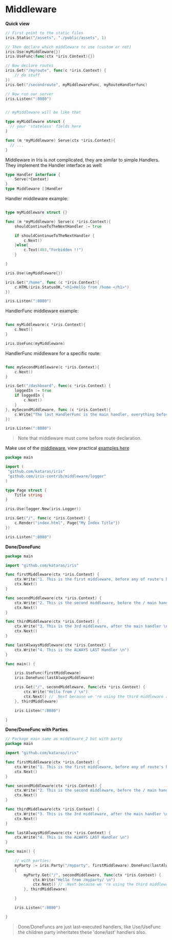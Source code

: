# Middleware

**Quick view**

```go
// First point to the static files
iris.Static("/assets", "./public/assets", 1)

// Then declare which middleware to use (custom or not)
iris.Use(myMiddleware{})
iris.UseFunc(func(ctx *iris.Context){})

// Now declare routes
iris.Get("/myroute", func(c *iris.Context) {
    // do stuff
})
iris.Get("/secondroute", myMiddlewareFunc, myRouteHandlerfunc)

// Now run our server
iris.Listen(":8080")


// myMiddleware will be like that

type myMiddleware struct {
  // your 'stateless' fields here
}

func (m *myMiddleware) Serve(ctx *iris.Context){
  // ...
}

```

Middleware in Iris is not complicated, they are similar to simple Handlers.
They implement the Handler interface as well:

```go
type Handler interface {
    Serve(*Context)
}
type Middleware []Handler
```

Handler middleware example:

```go

type myMiddleware struct {}

func (m *myMiddleware) Serve(c *iris.Context){
    shouldContinueToTheNextHandler := true

    if shouldContinueToTheNextHandler {
        c.Next()
    }else{
        c.Text(403,"Forbidden !!")
    }

}

iris.Use(&myMiddleware{})

iris.Get("/home", func (c *iris.Context){
    c.HTML(iris.StatusOK,"<h1>Hello from /home </h1>")
})

iris.Listen(":8080")
```

HandlerFunc middleware example:

```go

func myMiddleware(c *iris.Context){
    c.Next()
}

iris.UseFunc(myMiddleware)

```

HandlerFunc middleware for a specific route:

```go

func mySecondMiddleware(c *iris.Context){
    c.Next()
}

iris.Get("/dashboard", func(c *iris.Context) {
    loggedIn := true
    if loggedIn {
        c.Next()
    }
}, mySecondMiddleware, func (c *iris.Context){
    c.Write("The last HandlerFunc is the main handler, everything before that is middleware for this route /dashboard")
})

iris.Listen(":8080")

```

> Note that middleware must come before route declaration.

Make use of the [middleware](https://github.com/iris-contrib/middleware), view practical [examples here](https://github.com/iris-contrib/examples)

```go
package main

import (
 "github.com/kataras/iris"
 "github.com/iris-contrib/middleware/logger"
)

type Page struct {
    Title string
}

iris.Use(logger.New(iris.Logger))

iris.Get("/", func(c *iris.Context) {
    c.Render("index.html", Page{"My Index Title"})
})

iris.Listen(":8080")
```


**Done/DoneFunc**

```go
package main

import "github.com/kataras/iris"

func firstMiddleware(ctx *iris.Context) {
	ctx.Write("1. This is the first middleware, before any of route's handlers \n")
	ctx.Next()
}

func secondMiddleware(ctx *iris.Context) {
	ctx.Write("2. This is the second middleware, before the / main handler \n")
	ctx.Next()
}

func thirdMiddleware(ctx *iris.Context) {
	ctx.Write("3. This is the 3rd middleware, after the main handler \n")
	ctx.Next()
}

func lastAlwaysMiddleware(ctx *iris.Context) {
	ctx.Write("4. This is the ALWAYS LAST Handler \n")
}

func main() {

	iris.UseFunc(firstMiddleware)
	iris.DoneFunc(lastAlwaysMiddleware)

	iris.Get("/", secondMiddleware, func(ctx *iris.Context) {
		ctx.Write("Hello from / \n")
		ctx.Next() // .Next because we 're using the third middleware after that, and lastAlwaysMiddleware also
	}, thirdMiddleware)
	iris.Listen(":8080")

}


```

**Done/DoneFunc with Parties**

```go
// Package main same as middleware_2 but with party
package main

import "github.com/kataras/iris"

func firstMiddleware(ctx *iris.Context) {
	ctx.Write("1. This is the first middleware, before any of route's handlers \n")
	ctx.Next()
}

func secondMiddleware(ctx *iris.Context) {
	ctx.Write("2. This is the second middleware, before the / main handler \n")
	ctx.Next()
}

func thirdMiddleware(ctx *iris.Context) {
	ctx.Write("3. This is the 3rd middleware, after the main handler \n")
	ctx.Next()
}

func lastAlwaysMiddleware(ctx *iris.Context) {
	ctx.Write("4. This is the ALWAYS LAST Handler \n")
}

func main() {

	// with parties:
	myParty := iris.Party("/myparty", firstMiddleware).DoneFunc(lastAlwaysMiddleware)
	{
		myParty.Get("/", secondMiddleware, func(ctx *iris.Context) {
			ctx.Write("Hello from /myparty/ \n")
			ctx.Next() // .Next because we 're using the third middleware after that, and lastAlwaysMiddleware also
		}, thirdMiddleware)

	}

	iris.Listen(":8080")

}


```

> Done/DoneFuncs are just last-executed handlers, like Use/UseFunc the children party inheritates these 'done/last' handlers also.